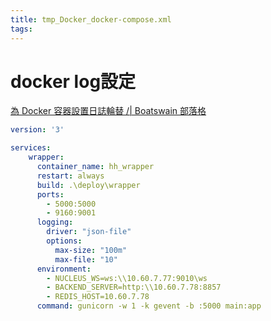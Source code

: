 ```yaml
---
title: tmp_Docker_docker-compose.xml
tags:
---
```

docker log設定
===
[為 Docker 容器設置日誌輪替 /| Boatswain 部落格](https://blog.boatswain.io/zh/post/docker-container-log-rotation/)  

```yml
version: '3'

services:
    wrapper:
      container_name: hh_wrapper
      restart: always
      build: .\deploy\wrapper
      ports:
        - 5000:5000
        - 9160:9001
      logging:
        driver: "json-file"
        options:
          max-size: "100m"
          max-file: "10"
      environment:
        - NUCLEUS_WS=ws:\\10.60.7.77:9010\ws
        - BACKEND_SERVER=http:\\10.60.7.78:8857
        - REDIS_HOST=10.60.7.78
      command: gunicorn -w 1 -k gevent -b :5000 main:app
```